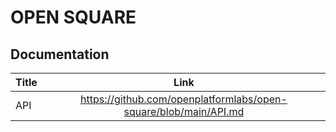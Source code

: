 # OPEN SQUARE

## Documentation

| Title |                               Link                               |
| ----- | :--------------------------------------------------------------: |
| API   | https://github.com/openplatformlabs/open-square/blob/main/API.md |
